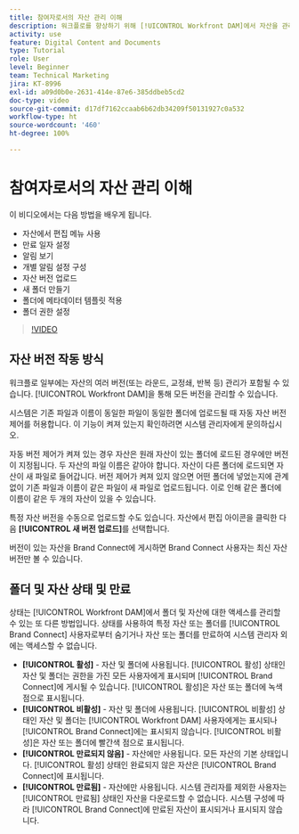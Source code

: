 ```yaml
---
title: 참여자로서의 자산 관리 이해
description: 워크플로를 향상하기 위해 [!UICONTROL Workfront DAM]에서 자산을 관리하는 방법을 알아보십시오.
activity: use
feature: Digital Content and Documents
type: Tutorial
role: User
level: Beginner
team: Technical Marketing
jira: KT-8996
exl-id: a09d0b0e-2631-414e-87e6-385ddbeb5cd2
doc-type: video
source-git-commit: d17df7162ccaab6b62db34209f50131927c0a532
workflow-type: ht
source-wordcount: '460'
ht-degree: 100%

---
```


# 참여자로서의 자산 관리 이해

이 비디오에서는 다음 방법을 배우게 됩니다.

* 자산에서 편집 메뉴 사용
* 만료 일자 설정
* 알림 보기
* 개별 알림 설정 구성
* 자산 버전 업로드
* 새 폴더 만들기
* 폴더에 메타데이터 템플릿 적용
* 폴더 권한 설정

>[!VIDEO](https://video.tv.adobe.com/v/3414422/?quality=12&learn=on&enablevpops&captions=kor)

## 자산 버전 작동 방식

워크플로 일부에는 자산의 여러 버전(또는 라운드, 교정쇄, 반복 등) 관리가 포함될 수 있습니다. [!UICONTROL Workfront DAM]을 통해 모든 버전을 관리할 수 있습니다.

시스템은 기존 파일과 이름이 동일한 파일이 동일한 폴더에 업로드될 때 자동 자산 버전 제어를 허용합니다. 이 기능이 켜져 있는지 확인하려면 시스템 관리자에게 문의하십시오.

자동 버전 제어가 켜져 있는 경우 자산은 원래 자산이 있는 폴더에 로드된 경우에만 버전이 지정됩니다. 두 자산의 파일 이름은 같아야 합니다. 자산이 다른 폴더에 로드되면 자산이 새 파일로 들어갑니다.
버전 제어가 켜져 있지 않으면 어떤 폴더에 넣었는지에 관계없이 기존 파일과 이름이 같은 파일이 새 파일로 업로드됩니다. 이로 인해 같은 폴더에 이름이 같은 두 개의 자산이 있을 수 있습니다.

특정 자산 버전을 수동으로 업로드할 수도 있습니다. 자산에서 편집 아이콘을 클릭한 다음 **[!UICONTROL 새 버전 업로드]**&#x200B;를 선택합니다.

버전이 있는 자산을 Brand Connect에 게시하면 Brand Connect 사용자는 최신 자산 버전만 볼 수 있습니다.

## 폴더 및 자산 상태 및 만료

상태는 [!UICONTROL Workfront DAM]에서 폴더 및 자산에 대한 액세스를 관리할 수 있는 또 다른 방법입니다. 상태를 사용하여 특정 자산 또는 폴더를 [!UICONTROL Brand Connect] 사용자로부터 숨기거나 자산 또는 폴더를 만료하여 시스템 관리자 외에는 액세스할 수 없습니다.

* **[!UICONTROL 활성]** - 자산 및 폴더에 사용됩니다. [!UICONTROL 활성] 상태인 자산 및 폴더는 권한을 가진 모든 사용자에게 표시되며 [!UICONTROL Brand Connect]에 게시될 수 있습니다. [!UICONTROL 활성]은 자산 또는 폴더에 녹색 점으로 표시됩니다.
* **[!UICONTROL 비활성]** - 자산 및 폴더에 사용됩니다. [!UICONTROL 비활성] 상태인 자산 및 폴더는 [!UICONTROL Workfront DAM] 사용자에게는 표시되나 [!UICONTROL Brand Connect]에는 표시되지 않습니다. [!UICONTROL 비활성]은 자산 또는 폴더에 빨간색 점으로 표시됩니다.
* **[!UICONTROL 만료되지 않음]** - 자산에만 사용됩니다. 모든 자산의 기본 상태입니다. [!UICONTROL 활성] 상태인 완료되지 않은 자산은 [!UICONTROL Brand Connect]에 표시됩니다.
* **[!UICONTROL 만료됨]** - 자산에만 사용됩니다. 시스템 관리자를 제외한 사용자는 [!UICONTROL 만료됨] 상태인 자산을 다운로드할 수 없습니다. 시스템 구성에 따라 [!UICONTROL Brand Connect]에 만료된 자산이 표시되거나 표시되지 않습니다.
